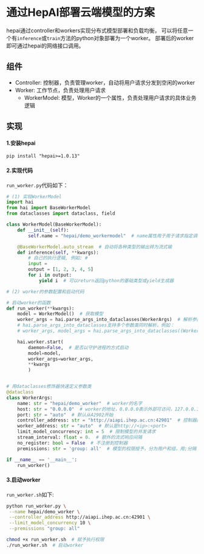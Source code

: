

# 通过HepAI部署云端模型的方案

hepai通过controller和workers实现分布式模型部署和负载均衡，
可以将任意一个有`inference`或`train`方法的python对象部署为一个worker。
部署后的worker即可通过hepai的网络接口调用。

## 组件

+ Controller: 控制器，负责管理worker，自动将用户请求分发到空闲的worker
+ Worker: 工作节点，负责处理用户请求
  - WorkerModel: 模型，Worker的一个属性，负责处理用户请求的具体业务逻辑



## 实现

#### 1.安装hepai
```
pip install "hepai>=1.0.13"
```

#### 2.实现代码

`run_worker.py`代码如下：

```python
# (1) 实现WorkerModel
import hai
from hai import BaseWorkerModel
from dataclasses import dataclass, field

class WorkerModel(BaseWorkerModel):
    def __init__(self):
        self.name = "hepai/demo_workermodel"  # name属性用于用于请求指定调研的模型

    @BaseWorkerModel.auto_stream  # 自动将各种类型的输出转为流式输
    def inference(self, **kwargs):
        # 自己的执行逻辑, 例如: # 
        input = 
        output = [1, 2, 3, 4, 5]
        for i in output:
            yield i  # 可以return返回python的基础类型或yield生成器

# (2) worker的参数配置和启动代码

# 启动worker的函数
def run_worker(**kwargs):
    model = WorkerModel()  # 获取模型
    worker_args = hai.parse_args_into_dataclasses(WorkerArgs)  # 解析参数
    # hai.parse_args_into_dataclasses支持多个参数类同时解析，例如：
    # worker_args, model_args = hai.parse_args_into_dataclasses((WorkerArgs, ModelArgs))

    hai.worker.start(
        daemon=False,  # 是否以守护进程的方式启动
        model=model,
        worker_args=worker_args,
        **kwargs
        )


# 用dataclasses修饰器快速定义参数类
@dataclass
class WorkerArgs:
    name: str = "hepai/demo_worker"  # worker的名字
    host: str = "0.0.0.0"  # worker的地址，0.0.0.0表示外部可访问，127.0.0.1表示只有本机可访问
    port: str = "auto"  # 默认从42902开始
    controller_address: str = "http://aiapi.ihep.ac.cn:42901"  # 控制器的地址
    worker_address: str = "auto"  # 默认是http://<ip>:<port>
    limit_model_concurrency: int = 5  # 限制模型的并发请求
    stream_interval: float = 0.  # 额外的流式响应间隔
    no_register: bool = False  # 不注册到控制器
    premissions: str = 'group: all'  # 模型的权限授予，分为用户和组，用;分隔

if __name__ == '__main__':
    run_worker()
```

#### 3.启动worker

`run_worker.sh`如下:

```bash
python run_worker.py \
 --name hepai/demo_worker \
 --controller_address http://aiapi.ihep.ac.cn:42901 \
 --limit_model_concurrency 10 \
 --premissions "group: all"
```

```bash
chmod +x run_worker.sh  # 赋予执行权限
./run_worker.sh  # 启动worker
```

